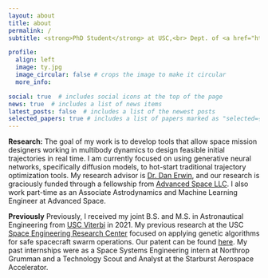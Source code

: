 ```yaml
---
layout: about
title: about
permalink: /
subtitle: <strong>PhD Student</strong> at USC,<br> Dept. of <a href="https://astronautics.usc.edu/"> Astronautical Engineering</a>.<br> <br> Associate Astrodynamics and Machine Learning Engineer,<br> <a href="https://advancedspace.com/">Advanced Space</a>.

profile:
  align: left
  image: ty.jpg
  image_circular: false # crops the image to make it circular
  more_info: 

social: true  # includes social icons at the top of the page
news: true  # includes a list of news items
latest_posts: false  # includes a list of the newest posts
selected_papers: true # includes a list of papers marked as "selected={true}"
---
```


**Research:** The goal of my work is to develop tools that allow space mission designers working in multibody dynamics to design feasible initial trajectories in real time. I am currently focused on using generative neural networks, specifically diffusion models, to hot-start traditional trajectory optimization tools. My research advisor is [Dr. Dan Erwin](https://viterbi.usc.edu/directory/faculty/Erwin/Daniel), and our research is graciously funded through a fellowship from [Advanced Space LLC](https://advancedspace.com/). I also work part-time as an Associate Astrodynamics and Machine Learning Engineer at Advanced Space.


**Previously** Previously, I received my joint B.S. and M.S. in Astronautical Engineering from [USC Viterbi](https://astronautics.usc.edu/)  in 2021. My previous research at the USC [Space Engineering Research Center](https://www.isi.edu/centers-serc/) focused on applying genetic algorithms for safe spacecraft swarm operations. Our patent can be found [here](https://scholar.google.com/citations?view_op=view_citation&hl=en&user=7S8svBwAAAAJ&citation_for_view=7S8svBwAAAAJ:u5HHmVD_uO8C). My past internships were as a Space Systems Engineering intern at Northrop Grumman and a Technology Scout and Analyst at the Starburst Aerospace Accelerator.